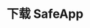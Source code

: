 ---
url: download
picture: /static/img/remote-working-scaled.jpeg
title: 下载 SafeApp
heading: 下载 SafeApp
message: 该软件可帮助每个人保持专注
windows:
    version: 版本 1.0
    supports: 支持 Windows 11/10/8.1/8/7
    filename: SafeApp-v0.1.407.511.msi
browser: 支持浏览器
chrome:
    version: Chrome
    url: https://chrome.google.com/webstore/detail/safewebapp/kndnmjfabojcaliebfdildmhcojnblpn
edge:
    version: Edge
    url: https://microsoftedge.microsoft.com/addons/detail/safewebapp/fffknmhfnlaknplgpnhffcidkenmmecj
---